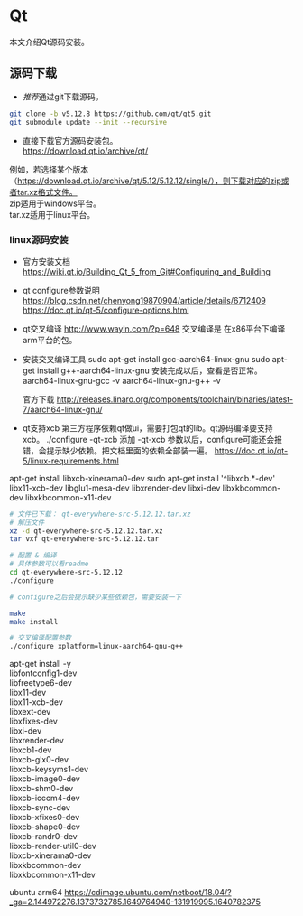 # Qt

本文介绍Qt源码安装。

## 源码下载
* *推荐*通过git下载源码。  
```bash
git clone -b v5.12.8 https://github.com/qt/qt5.git
git submodule update --init --recursive
```

* 直接下载官方源码安装包。  
https://download.qt.io/archive/qt/

例如，若选择某个版本（https://download.qt.io/archive/qt/5.12/5.12.12/single/），则下载对应的zip或者tar.xz格式文件。  
zip适用于windows平台。  
tar.xz适用于linux平台。  

### linux源码安装
* 官方安装文档
https://wiki.qt.io/Building_Qt_5_from_Git#Configuring_and_Building

* qt configure参数说明
https://blog.csdn.net/chenyong19870904/article/details/6712409
https://doc.qt.io/qt-5/configure-options.html

* qt交叉编译
http://www.wayln.com/?p=648
  交叉编译是 在x86平台下编译arm平台的包。

* 安装交叉编译工具
  sudo apt-get install gcc-aarch64-linux-gnu
  sudo apt-get install g++-aarch64-linux-gnu
  安装完成以后，查看是否正常。
  aarch64-linux-gnu-gcc -v
  aarch64-linux-gnu-g++ -v

  官方下载
  http://releases.linaro.org/components/toolchain/binaries/latest-7/aarch64-linux-gnu/

* qt支持xcb
第三方程序依赖qt做ui，需要打包qt的lib。qt源码编译要支持xcb。
./configure -qt-xcb
添加 -qt-xcb 参数以后，configure可能还会报错，会提示缺少依赖。把文档里面的依赖全部装一遍。
https://doc.qt.io/qt-5/linux-requirements.html

apt-get install libxcb-xinerama0-dev
sudo apt-get install '^libxcb.*-dev' libx11-xcb-dev libglu1-mesa-dev libxrender-dev libxi-dev libxkbcommon-dev libxkbcommon-x11-dev


```bash
# 文件已下载： qt-everywhere-src-5.12.12.tar.xz
# 解压文件
xz -d qt-everywhere-src-5.12.12.tar.xz
tar vxf qt-everywhere-src-5.12.12.tar

# 配置 & 编译
# 具体参数可以看readme
cd qt-everywhere-src-5.12.12
./configure

# configure之后会提示缺少某些依赖包，需要安装一下

make
make install

# 交叉编译配置参数
./configure xplatform=linux-aarch64-gnu-g++
```

apt-get install -y \
libfontconfig1-dev \
libfreetype6-dev \
libx11-dev \
libx11-xcb-dev \
libxext-dev \
libxfixes-dev \
libxi-dev \
libxrender-dev \
libxcb1-dev \
libxcb-glx0-dev \
libxcb-keysyms1-dev \
libxcb-image0-dev \
libxcb-shm0-dev \
libxcb-icccm4-dev \
libxcb-sync-dev \
libxcb-xfixes0-dev \
libxcb-shape0-dev \
libxcb-randr0-dev \
libxcb-render-util0-dev \
libxcb-xinerama0-dev \
libxkbcommon-dev \
libxkbcommon-x11-dev 


ubuntu arm64
https://cdimage.ubuntu.com/netboot/18.04/?_ga=2.144972276.1373732785.1649764940-131919995.1640782375